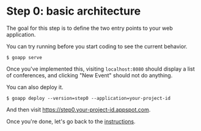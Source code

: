 # Step 0: basic architecture

The goal for this step is to define the two entry points to your web application.

You can try running before you start coding to see the current behavior.

    $ goapp serve

Once you've implemented this, visiting `localhost:8080` should display a list of conferences,
and clicking "New Event" should not do anything.

You can also deploy it.

    $ goapp deploy --version=step0 --application=your-project-id

And then visit https://step0.your-project-id.appspot.com.

Once you're done, let's go back to the [instructions](../../section05/README.md#congratulations).
